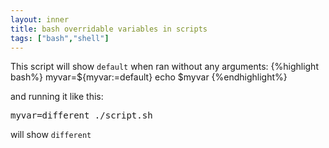 ```yaml
---
layout: inner
title: bash overridable variables in scripts
tags: ["bash","shell"]
---
```

This script will show `default` when ran without any arguments:
{%highlight bash%}
myvar=${myvar:=default}
echo $myvar
{%endhighlight%}

and running it like this:
<pre>myvar=different ./script.sh</pre>

will show `different`
